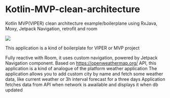 # Kotlin-MVP-clean-architecture
Kotlin MVP(VIPER) clean architecture example/boilerplane using RxJava, Moxy, Jetpack Navigation, retrofit and room

<img src="https://habrastorage.org/getpro/habr/post_images/6ec/b19/1c3/6ecb191c3ea7a1136b1c9ace02a0e73f.png"/>

This application is a kind of boilerplate for VIPER or MVP project

Fully reactive with Room, it uses custom navigation, powered by Jetpack Navigation component.
Based on https://openweathermap.org/ API, this application is a kind of analogue of the platform weather application
The application allows you to add custom city by name and fetch some weather data, like current weather or 3h interval forecast for a three days
Application fetches data from API when network is awailable and displays it when db updated
